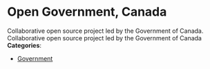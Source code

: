 # Open Government, Canada


Collaborative open source project led by the Government of Canada. Collaborative open source project led by the Government of Canada
**Categories**:

- [Government](https://github/awesome-apis/awesome-apis#government)



